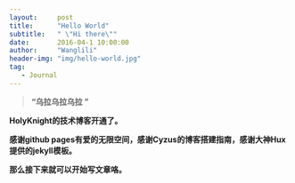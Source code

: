 ```yaml
---
layout:     post
title:      "Hello World" 
subtitle:   " \"Hi there\""
date:       2016-04-1 10:00:00
author:     "Wanglili"
header-img: "img/hello-world.jpg"
tag:
   - Journal
---
```


> **“乌拉乌拉乌拉 ”**


**HolyKnight的技术博客开通了。**

**感谢github pages有爱的无限空间，感谢Cyzus的博客搭建指南，感谢大神Hux提供的jekyll模板。**

**那么接下来就可以开始写文章咯。**



